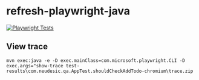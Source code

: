 # refresh-playwright-java

[![Playwright Tests](https://github.com/narayanan-vk/refresh-playwright-java/actions/workflows/playwright.yml/badge.svg?branch=main)](https://github.com/narayanan-vk/refresh-playwright-java/actions/workflows/playwright.yml)

## View trace

``mvn exec:java -e -D exec.mainClass=com.microsoft.playwright.CLI -D exec.args="show-trace test-results\com.neudesic.qa.AppTest.shouldCheckAddTodo-chromium\trace.zip``